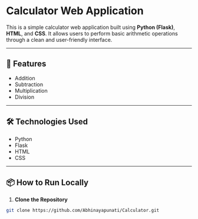 # Calculator Web Application

This is a simple calculator web application built using **Python (Flask)**, **HTML**, and **CSS**. It allows users to perform basic arithmetic operations through a clean and user-friendly interface.

---

## 🚀 Features
- Addition
- Subtraction
- Multiplication
- Division

---

## 🛠️ Technologies Used
- Python
- Flask
- HTML
- CSS

---

## 📦 How to Run Locally

1. **Clone the Repository**
```bash
git clone https://github.com/Abhinayapunati/Calculator.git
